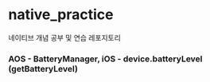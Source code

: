 # native_practice

네이티브 개념 공부 및 연습 레포지토리

### AOS - BatteryManager, iOS - device.batteryLevel (getBatteryLevel)
